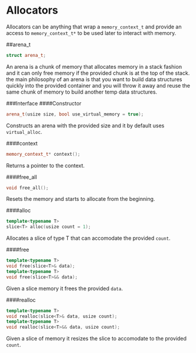 # Allocators

Allocators can be anything that wrap a `memory_context_t` and provide an access to `memory_context_t*` to be used later to interact with memory.

##arena_t
```C++
struct arena_t;
```
An arena is a chunk of memory that allocates memory in a stack fashion and it can only free memory if the provided chunk is at the top of the stack. the main philosophy of an arena is that you want to build data structures quickly into the provided container and you will throw it away and reuse the same chunk of memory to build another temp data structures.

###Interface
####Constructor
```C++
arena_t(usize size, bool use_virtual_memory = true);
```
Constructs an arena with the provided size and it by default uses `virtual_alloc`.

####context
```C++
memory_context_t* context();
```
Returns a pointer to the context.

####free_all
```C++
void free_all();
```
Resets the memory and starts to allocate from the beginning.

####alloc
```C++
template<typename T>
slice<T> alloc(usize count = 1);
```
Allocates a slice of type T that can accomodate the provided `count`.

####free
```C++
template<typename T>
void free(slice<T>& data);
template<typename T>
void free(slice<T>&& data);
```
Given a slice memory it frees the provided `data`.

####realloc
```C++
template<typename T>
void realloc(slice<T>& data, usize count);
template<typename T>
void realloc(slice<T>&& data, usize count);
```
Given a slice of memory it resizes the slice to accomodate to the provided `count`.

